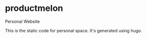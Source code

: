 # productmelon
Personal Website

This is the static code for personal space. It's generated using hugo.

